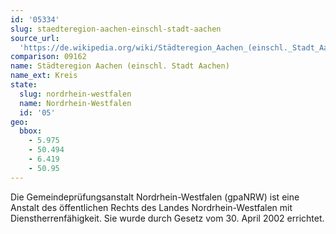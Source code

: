 ```yaml
---
id: '05334'
slug: staedteregion-aachen-einschl-stadt-aachen
source_url:
  'https://de.wikipedia.org/wiki/Städteregion_Aachen_(einschl._Stadt_Aachen)'
comparison: 09162
name: Städteregion Aachen (einschl. Stadt Aachen)
name_ext: Kreis
state:
  slug: nordrhein-westfalen
  name: Nordrhein-Westfalen
  id: '05'
geo:
  bbox:
    - 5.975
    - 50.494
    - 6.419
    - 50.95
---
```


Die Gemeindeprüfungsanstalt Nordrhein-Westfalen (gpaNRW) ist eine Anstalt des öffentlichen Rechts des Landes Nordrhein-Westfalen mit Dienstherrenfähigkeit. Sie wurde durch Gesetz vom 30. April 2002 errichtet.

